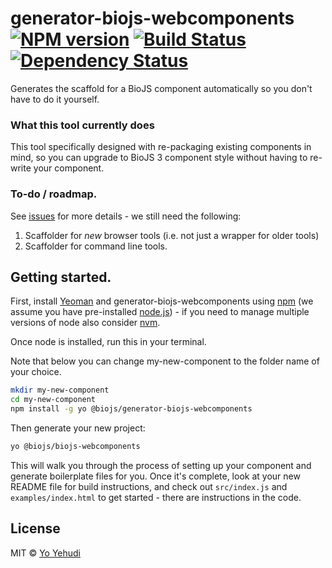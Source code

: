 # generator-biojs-webcomponents [![NPM version][npm-image]][npm-url] [![Build Status][travis-image]][travis-url] [![Dependency Status][daviddm-image]][daviddm-url]
Generates the scaffold for a BioJS component automatically so you don't have to do it yourself. 

### What this tool currently does

This tool specifically designed with re-packaging existing components in mind, so you can upgrade to BioJS 3 component style without having to re-write your component.

### To-do / roadmap. 

See [issues](issues) for more details - we still need the following: 

1. Scaffolder for _new_ browser tools (i.e. not just a wrapper for older tools)
2. Scaffolder for command line tools. 

## Getting started.

First, install [Yeoman](http://yeoman.io) and generator-biojs-webcomponents using [npm](https://www.npmjs.com/) (we assume you have pre-installed [node.js](https://nodejs.org/)) - if you need to manage multiple versions of node also consider [nvm](https://github.com/creationix/nvm).

Once node is installed, run this in your terminal.

Note that below you can change my-new-component to the folder name of your choice. 

```bash
mkdir my-new-component 
cd my-new-component
npm install -g yo @biojs/generator-biojs-webcomponents
```

Then generate your new project:

```bash
yo @biojs/biojs-webcomponents
```

This will walk you through the process of setting up your component and generate boilerplate files for you. 
Once it's complete, look at your new README file for build instructions, and check out `src/index.js`
and `examples/index.html` to get started - there are instructions in the code. 


## License

MIT © [Yo Yehudi](http://www.yo-yehudi.com)

[npm-image]: https://badge.fury.io/js/%40biojs%2Fgenerator-biojs-webcomponents.svg
[npm-url]: https://npmjs.org/package/%40biojs%2Fgenerator-biojs-webcomponents
[travis-image]: https://travis-ci.org/biojs/generator-biojs-webcomponents.svg?branch=master
[travis-url]: https://travis-ci.org/biojs/generator-biojs-webcomponents
[daviddm-image]: https://david-dm.org/biojs/generator-biojs-webcomponents.svg?theme=shields.io
[daviddm-url]: https://david-dm.org/biojs/generator-biojs-webcomponents
